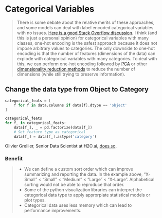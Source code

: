 # Categorical Variables

> There is some debate about the relative merits of these approaches, and some models can deal with label encoded categorical variables with no issues. [Here is a good Stack Overflow discussion](https://datascience.stackexchange.com/questions/9443/when-to-use-one-hot-encoding-vs-labelencoder-vs-dictvectorizor). I think \(and this is just a personal opinion\) for categorical variables with many classes, one-hot encoding is the safest approach because it does not impose arbitrary values to categories. The only downside to one-hot encoding is that the number of features \(dimensions of the data\) can explode with categorical variables with many categories. To deal with this, we can perform one-hot encoding followed by [PCA](http://www.cs.otago.ac.nz/cosc453/student_tutorials/principal_components.pdf) or other [dimensionality reduction methods](https://www.analyticsvidhya.com/blog/2015/07/dimension-reduction-methods/) to reduce the number of dimensions \(while still trying to preserve information\).





## Change the data type from Object to Category

```python
categorical_feats = [
    f for f in data.columns if data[f].dtype == 'object'
]

categorical_feats
for f_ in categorical_feats:
    data[f_], _ = pd.factorize(data[f_])
    # Set feature type as categorical
    data[f_] = data[f_].astype('category')
```

Olivier Grellier, Senior Data Scientist at H2O.ai, [does so](https://www.kaggle.com/ogrellier/feature-selection-with-null-importances).

### Benefit

> * We can define a custom sort order which can improve summarizing and reporting the data. In the example above, “X-Small” &lt; “Small” &lt; “Medium” &lt; “Large” &lt; “X-Large”. Alphabetical sorting would not be able to reproduce that order.
> * Some of the python visualization libraries can interpret the categorical data type to apply approrpiate statistical models or plot types.
> * Categorical data uses less memory which can lead to performance improvements.

